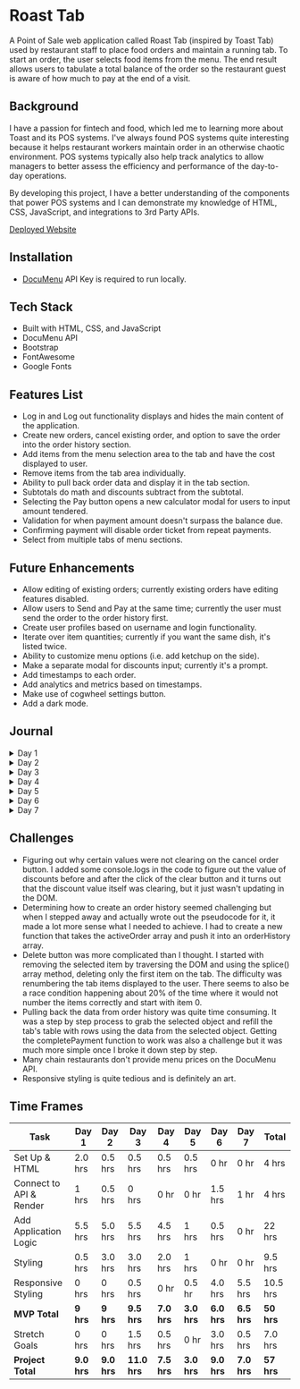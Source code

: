# Roast Tab
A Point of Sale web application called Roast Tab (inspired by Toast Tab) used by restaurant staff to place food orders and maintain a running tab. To start an order, the user selects food items from the menu. The end result allows users to tabulate a total balance of the order so the restaurant guest is aware of how much to pay at the end of a visit.

## Background
I have a passion for fintech and food, which led me to learning more about Toast and its POS systems. I've always found POS systems quite interesting because it helps restaurant workers maintain order in an otherwise chaotic environment. POS systems typically also help track analytics to allow managers to better assess the efficiency and performance of the day-to-day operations.

By developing this project, I have a better understanding of the components that power POS systems and I can demonstrate my knowledge of HTML, CSS, JavaScript, and integrations to 3rd Party APIs.

[Deployed Website](https://andyjzhong.github.io/roast/)

## Installation
-   [DocuMenu](https://documenu.com/) API Key is required to run locally.

## Tech Stack
-   Built with HTML, CSS, and JavaScript
-   DocuMenu API
-   Bootstrap
-   FontAwesome
-   Google Fonts

## Features List
-   Log in and Log out functionality displays and hides the main content of the application.
-   Create new orders, cancel existing order, and option to save the order into the order history section.
-   Add items from the menu selection area to the tab and have the cost displayed to user.
-   Remove items from the tab area individually.
-   Ability to pull back order data and display it in the tab section.
-   Subtotals do math and discounts subtract from the subtotal.
-   Selecting the Pay button opens a new calculator modal for users to input amount tendered.
-   Validation for when payment amount doesn't surpass the balance due.
-   Confirming payment will disable order ticket from repeat payments.
-   Select from multiple tabs of menu sections.

## Future Enhancements
-   Allow editing of existing orders; currently existing orders have editing features disabled.
-   Allow users to Send and Pay at the same time; currently the user must send the order to the order history first.
-   Create user profiles based on username and login functionality.
-   Iterate over item quantities; currently if you want the same dish, it's listed twice.
-   Ability to customize menu options (i.e. add ketchup on the side).
-   Make a separate modal for discounts input; currently it's a prompt.
-   Add timestamps to each order.
-   Add analytics and metrics based on timestamps.
-   Make use of cogwheel settings button.
-   Add a dark mode.

## Journal

<details>
  <summary>Day 1</summary>

#### Set Up

-   Build initial files and connect HTML, CSS, and JS.
-   Add CSS libraries: Bootstrap and Font Awesome.

#### HTML & CSS

-   Add a navbar and a sample button with an event listener that logs text in the console when clicked.
-   Build initial HTML layout with 3 main sections: tab-area, menu-area, and total-area.
-   Create a table for menu items to be added to every time a menu item is selected.
-   Very minor styling, enough to help identify div sizes.

#### JavaScript

-   Expand on button event handler to append a new table row to the tab area with the name of the food item.
-   Loop through array of selected food items, grab the price, and reduce it to a total bill price.
-   Add a Cancel Order button and Send Order button.
-   Add a modal when Pay button is clicked to bring up the payment screen.
-   Add logic to calculate meals tax and to accept a user input value for discounts.

#### Other

-   Examine Postman output and create a sample data set so that I'm not making too many expensive API calls during initial build.
-   Create initial ReadMe file to keep track of progress each day.

      ![Initial Layout](https://i.imgur.com/eixEAK2.png)
      ![Initial Logic](https://media.giphy.com/media/xDddjFdHnXiMHm2eMD/giphy.gif)

    </details>

<details>
     <summary>Day 2</summary>

#### JavaScript
-   Debug calculation of discounts, taxes, and subtotal.
-   Work on logic for order history.
-   Added calculation of total bill based on refactored discounts, taxes, and subtotal.
-   Work on delete button functionality and renumbering of the tab items.
-   Refactor adding items so that the buttons get generated based on the API response dynamically and scales based on number of returned items.
-   Dynamically add event handlers to each of the aforementioned menu option buttons.

#### HTML & CSS
-   Style all sections.
-   Add tabs to menu section and style buttons.
-   Position buttons and minor responsive styling.

#### Other
-   Update sample data with more menu items.

![Day 2 Progress](https://i.imgur.com/ZD5Wol5.png)
![Day 2 Progress](https://media.giphy.com/media/vMLObyTvGXVsarJBYM/giphy.gif)


</details>

<details>
     <summary>Day 3</summary>

#### JavaScript
-   Add logic to create a new order history card on the click of Send.
-   Add logic to pull back order ticket information back to the tab area.
-   Disable editing of an existing order for MVP.
-   Payment functionality.
-   Reverse order of order history to show most recent orders first.

#### HTML & CSS
-   Install new font and color theme to match Toast styling.
-   Add a new order type indicator to differentiate between new orders and old orders.
-   Add a New Order button.
-   Minor responsive styling.
-   Add wiggle for when new ticket orders are added.

#### Other
-   Add a login modal.
-   Add logic for logging in and logging out.

![Day 3 Progress](https://i.imgur.com/tB0cAyV.png)
![Day 3 Progress](https://media.giphy.com/media/OJaEw0B5ChJilPI3ag/giphy.gif)


</details>

<details>
     <summary>Day 4</summary>

#### JavaScript
-   Spent most of the morning debugging the completePayment functionality.
-   Add more validation logic for when payment has been complete (hide/show/disable buttons).
-   Add logic to change balance due after payment complete.

#### HTML & CSS
-   Style log in modal and buttons.
-   Add friendly message when no orders are present.
-   Create calculator buttons and style modal.

#### Other
-   Add payment confirmation alert when payment is complete.

![Day 4 Progress](https://i.imgur.com/BoGrGfX.jpg)
![Day 4 Progress](https://i.imgur.com/nahMRgl.png)
![Day 4 Progress](https://media.giphy.com/media/HBPBcCDBTWpUCcYnK9/giphy.gif)


</details>

<details>
     <summary>Day 5</summary>

#### JavaScript
-   Add functionality to update calculator value when calculator buttons are clicked.
-   Add clear guest payment functionality.

#### HTML & CSS
-   Style calculator buttons.

![Day 5 Progress](https://i.imgur.com/tWpTSOJ.png)
![Day 5 Progress](https://media.giphy.com/media/msx9rsNgJQGxpw77gL/giphy.gif)


</details>

<details>
     <summary>Day 6</summary>

#### JavaScript
-   Stretch Goal: Allow multiple tabs of menu sections | Add event handlers for when menu tabs are clicked.
-   Stretch Goal: Additional validation for when payment is insufficient.

#### HTML & CSS
-   Style menu tabs and calculator buttons.
-   Responsive styling for mobile devices.

#### Other
-   Search for valid restaurant data in the DocuMenu API.
-   Pull back more than one menu section and display all menu items in selection area.
-   Set up secret key in local config.js file.
-   Add a shake response when payment is insufficient.

![Day 6 Progress](https://i.imgur.com/szfYhXI.png)
![Day 6 Progress](https://i.imgur.com/HbRjKYo.png)
![Day 6 Progress](https://media.giphy.com/media/ZaIftQgWY9jTnvHKYl/giphy.gif)


</details>

<details>
     <summary>Day 7</summary>

#### JavaScript
-   Stretch Goal: Add more menu sections and menu items.

#### HTML & CSS
-   Responsive styling for mobile devices.

#### Other
-   Add signature and link to portfolio from login page.

![Day 7 Progress](https://i.imgur.com/GqkcOvI.png)


</details>

## Challenges

-   Figuring out why certain values were not clearing on the cancel order button. I added some console.logs in the code to figure out the value of discounts before and after the click of the clear button and it turns out that the discount value itself was clearing, but it just wasn't updating in the DOM.
-   Determining how to create an order history seemed challenging but when I stepped away and actually wrote out the pseudocode for it, it made a lot more sense what I needed to achieve. I had to create a new function that takes the activeOrder array and push it into an orderHistory array.
-   Delete button was more complicated than I thought. I started with removing the selected item by traversing the DOM and using the splice() array method, deleting only the first item on the tab. The difficulty was renumbering the tab items displayed to the user. There seems to also be a race condition happening about 20% of the time where it would not number the items correctly and start with item 0.
-   Pulling back the data from order history was quite time consuming. It was a step by step process to grab the selected object and refill the tab's table with rows using the data from the selected object. Getting the completePayment function to work was also a challenge but it was much more simple once I broke it down step by step.
-   Many chain restaurants don't provide menu prices on the DocuMenu API.
-   Responsive styling is quite tedious and is definitely an art.

## Time Frames

| Task                    | Day 1      | Day 2      | Day 3       | Day 4      | Day 5      | Day 6      | Day 7      | Total       |
| ----------------------- | ---------- | ---------- | ----------- | ---------- | ---------- | ---------- | ---------- | ----------- |
| Set Up & HTML           | 2.0 hrs    | 0.5 hrs    | 0.5 hrs     | 0.5 hrs    | 0.5 hrs    | 0 hr       | 0 hr       | 4 hrs       |
| Connect to API & Render | 1 hrs      | 0.5 hrs    | 0 hrs       | 0 hr       | 0 hr       | 1.5 hrs    | 1 hr       | 4 hrs       |
| Add Application Logic   | 5.5 hrs    | 5.0 hrs    | 5.5 hrs     | 4.5 hrs    | 1 hrs      | 0.5 hrs    | 0 hr       | 22 hrs      |
| Styling                 | 0.5 hrs    | 3.0 hrs    | 3.0 hrs     | 2.0 hrs    | 1 hrs      | 0 hr       | 0 hr       | 9.5 hrs     |
| Responsive Styling      | 0 hrs      | 0 hrs      | 0.5 hrs     | 0 hr       | 0.5 hr     | 4.0 hrs    | 5.5 hrs    | 10.5 hrs    |
| **MVP Total**           | **9 hrs**  | **9 hrs**  | **9.5 hrs** | **7.0 hrs**| **3.0 hrs**| **6.0 hrs**| **6.5 hrs**| **50 hrs**  |
| Stretch Goals           | 0 hrs      | 0 hrs      | 1.5 hrs     | 0.5 hrs    | 0 hr       | 3.0 hrs    | 0.5 hrs    | 7.0 hrs     |
| **Project Total**       | **9.0 hrs**| **9.0 hrs**| **11.0 hrs**| **7.5 hrs**| **3.0 hrs**| **9.0 hrs**| **7.0 hrs**| **57 hrs**  |
